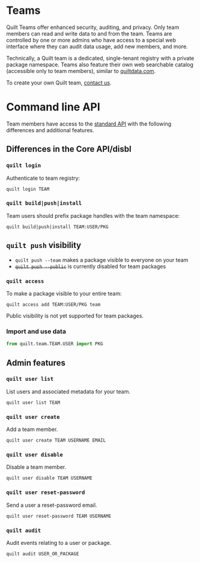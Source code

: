 # Teams

Quilt Teams offer enhanced security, auditing, and privacy. Only team members can read and write data to and from the team. Teams are controlled by one or more admins who have access to a special web interface where they can audit data usage, add new members, and more.

Technically, a Quilt team is a dedicated, single-tenant registry with a private package namespace. Teams also feature their own web searchable catalog (accessible only to team members), similar to [quiltdata.com](https://quiltdata.com).

To create your own Quilt team, [contact us](sales@quiltdata.io).

# Command line API
Team members have access to the [standard API](./api.md) with the following differences and additional features.

## Differences in the Core API/disbl
### `quilt login`
Authenticate to  team registry:
```
quilt login TEAM
``` 

### `quilt build|push|install`
Team users should prefix package handles with the team namespace:
```
quilt build|push|install TEAM:USER/PKG
```
## `quilt push` visibility
* `quilt push --team` makes a package visible to everyone on your team
* ~~`quilt push --public`~~ is currently disabled for team packages

### `quilt access`
To make a package visible to your entire team:
```
quilt access add TEAM:USER/PKG team
```
Public visibility is not yet supported for team packages.

### Import and use data
```python
from quilt.team.TEAM.USER import PKG
```

## Admin features
### `quilt user list`
List users and associated metadata for your team.
```
quilt user list TEAM
```

### `quilt user create`
Add a team member.
```
quilt user create TEAM USERNAME EMAIL
```

### `quilt user disable`
Disable a team member.
```
quilt user disable TEAM USERNAME
```

### `quilt user reset-password`
Send a user a reset-password email.
```
quilt user reset-password TEAM USERNAME
```

### `quilt audit`
Audit events relating to a user or package.
```
quilt audit USER_OR_PACKAGE
```
